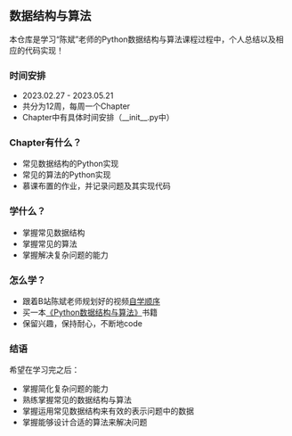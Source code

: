 ## 数据结构与算法

本仓库是学习“陈斌”老师的Python数据结构与算法课程过程中，个人总结以及相应的代码实现！

### 时间安排
- 2023.02.27 - 2023.05.21
- 共分为12周，每周一个Chapter
- Chapter中有具体时间安排（\_\_init__.py中）

### Chapter有什么？
- 常见数据结构的Python实现
- 常见的算法的Python实现
- 慕课布置的作业，并记录问题及其实现代码

### 学什么？
- 掌握常见数据结构
- 掌握常见的算法
- 掌握解决复杂问题的能力

### 怎么学？
- 跟着B站陈斌老师规划好的视频[自学顺序](https://www.bilibili.com/read/cv17415452?spm_id_from=333.999.list.card_opus.click)
- 买一本[《Python数据结构与算法》](https://book.douban.com/subject/34785178/)书籍
- 保留兴趣，保持耐心，不断地code

### 结语
希望在学习完之后：
- 掌握简化复杂问题的能力
- 熟练掌握常见的数据结构与算法
- 掌握运用常见数据结构来有效的表示问题中的数据
- 掌握能够设计合适的算法来解决问题
